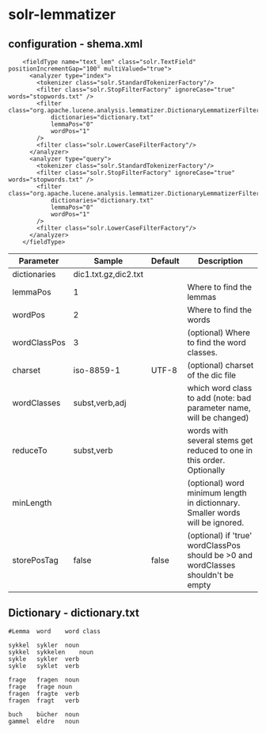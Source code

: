 # solr-lemmatizer

## configuration - shema.xml

```
    <fieldType name="text_lem" class="solr.TextField" positionIncrementGap="100" multiValued="true">
      <analyzer type="index">
        <tokenizer class="solr.StandardTokenizerFactory"/>
        <filter class="solr.StopFilterFactory" ignoreCase="true" words="stopwords.txt" />
        <filter class="org.apache.lucene.analysis.lemmatizer.DictionaryLemmatizerFilterFactory" 
        	dictionaries="dictionary.txt"
        	lemmaPos="0"
			wordPos="1" 
        />
        <filter class="solr.LowerCaseFilterFactory"/>
      </analyzer>
      <analyzer type="query">
        <tokenizer class="solr.StandardTokenizerFactory"/>
        <filter class="solr.StopFilterFactory" ignoreCase="true" words="stopwords.txt" />
        <filter class="org.apache.lucene.analysis.lemmatizer.DictionaryLemmatizerFilterFactory" 
        	dictionaries="dictionary.txt"
        	lemmaPos="0"
			wordPos="1" 
        />
        <filter class="solr.LowerCaseFilterFactory"/>
      </analyzer>
    </fieldType>
```

Parameter | Sample | Default | Description
------------|-------------|-------------|-------------
dictionaries|dic1.txt.gz,dic2.txt||
lemmaPos|1||Where to find the lemmas
wordPos|2||Where to find the words
wordClassPos|3||(optional) Where to find the word classes. 
charset|iso-8859-1|UTF-8|(optional) charset of the dic file
wordClasses|subst,verb,adj||which word class to add (note: bad parameter name, will be changed)
reduceTo|subst,verb||words with several stems get reduced to one in this order. Optionally
minLength|||(optional) word minimum length in dictionnary. Smaller words will be ignored.
storePosTag|false|false|(optional) if 'true' wordClassPos should be >0 and wordClasses shouldn't be empty


## Dictionary - dictionary.txt

```
#Lemma	word	word class

sykkel	sykler	noun
sykkel	sykkelen	noun
sykle	sykler	verb
sykle	syklet	verb

frage	fragen	noun
frage	frage noun
fragen	fragte	verb
fragen	fragt	verb

buch	bücher	noun
gammel	eldre	noun
```
